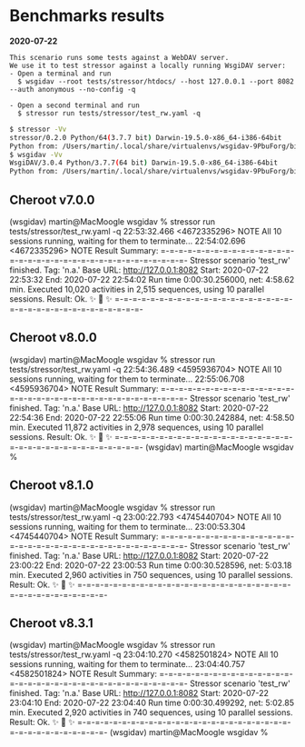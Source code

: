# Benchmarks results

**2020-07-22**

```
This scenario runs some tests against a WebDAV server.
We use it to test stressor against a locally running WsgiDAV server:
- Open a terminal and run
  $ wsgidav --root tests/stressor/htdocs/ --host 127.0.0.1 --port 8082 --auth anonymous --no-config -q

- Open a second terminal and run
  $ stressor run tests/stressor/test_rw.yaml -q
```

```bash
$ stressor -Vv
stressor/0.2.0 Python/64(3.7.7 bit) Darwin-19.5.0-x86_64-i386-64bit
Python from: /Users/martin/.local/share/virtualenvs/wsgidav-9PbuForg/bin/python
$ wsgidav -Vv
WsgiDAV/3.0.4 Python/3.7.7(64 bit) Darwin-19.5.0-x86_64-i386-64bit
Python from: /Users/martin/.local/share/virtualenvs/wsgidav-9PbuForg/bin/python3.7
```

## Cheroot v7.0.0

(wsgidav) martin@MacMoogle wsgidav % stressor run tests/stressor/test_rw.yaml -q
22:53:32.466 <4672335296> NOTE    All 10 sessions running, waiting for them to terminate...
22:54:02.696 <4672335296> NOTE    Result Summary:
=-=-=-=-=-=-=-=-=-=-=-=-=-=-=-=-=-=-=-=-=-=-=-=-=-=-=-=-=-=-=-=-=-=-=-
Stressor scenario 'test_rw' finished.
  Tag:      'n.a.'
  Base URL: http://127.0.0.1:8082
  Start:    2020-07-22 22:53:32
  End:      2020-07-22 22:54:02
Run time 0:00:30.256000, net: 4:58.62 min.
Executed 10,020 activities in 2,515 sequences, using 10 parallel sessions.
Result: Ok. ✨ 🍰 ✨
=-=-=-=-=-=-=-=-=-=-=-=-=-=-=-=-=-=-=-=-=-=-=-=-=-=-=-=-=-=-=-=-=-=-=-


## Cheroot v8.0.0

(wsgidav) martin@MacMoogle wsgidav % stressor run tests/stressor/test_rw.yaml -q
22:54:36.489 <4595936704> NOTE    All 10 sessions running, waiting for them to terminate...
22:55:06.708 <4595936704> NOTE    Result Summary:
=-=-=-=-=-=-=-=-=-=-=-=-=-=-=-=-=-=-=-=-=-=-=-=-=-=-=-=-=-=-=-=-=-=-=-
Stressor scenario 'test_rw' finished.
  Tag:      'n.a.'
  Base URL: http://127.0.0.1:8082
  Start:    2020-07-22 22:54:36
  End:      2020-07-22 22:55:06
Run time 0:00:30.242884, net: 4:58.50 min.
Executed 11,872 activities in 2,978 sequences, using 10 parallel sessions.
Result: Ok. ✨ 🍰 ✨
=-=-=-=-=-=-=-=-=-=-=-=-=-=-=-=-=-=-=-=-=-=-=-=-=-=-=-=-=-=-=-=-=-=-=-
(wsgidav) martin@MacMoogle wsgidav %


## Cheroot v8.1.0

(wsgidav) martin@MacMoogle wsgidav % stressor run tests/stressor/test_rw.yaml -q
23:00:22.793 <4745440704> NOTE    All 10 sessions running, waiting for them to terminate...
23:00:53.304 <4745440704> NOTE    Result Summary:
=-=-=-=-=-=-=-=-=-=-=-=-=-=-=-=-=-=-=-=-=-=-=-=-=-=-=-=-=-=-=-=-=-=-=-
Stressor scenario 'test_rw' finished.
  Tag:      'n.a.'
  Base URL: http://127.0.0.1:8082
  Start:    2020-07-22 23:00:22
  End:      2020-07-22 23:00:53
Run time 0:00:30.528596, net: 5:03.18 min.
Executed 2,960 activities in 750 sequences, using 10 parallel sessions.
Result: Ok. ✨ 🍰 ✨
=-=-=-=-=-=-=-=-=-=-=-=-=-=-=-=-=-=-=-=-=-=-=-=-=-=-=-=-=-=-=-=-=-=-=-


## Cheroot v8.3.1

(wsgidav) martin@MacMoogle wsgidav % stressor run tests/stressor/test_rw.yaml -q
23:04:10.270 <4582501824> NOTE    All 10 sessions running, waiting for them to terminate...
23:04:40.757 <4582501824> NOTE    Result Summary:
=-=-=-=-=-=-=-=-=-=-=-=-=-=-=-=-=-=-=-=-=-=-=-=-=-=-=-=-=-=-=-=-=-=-=-
Stressor scenario 'test_rw' finished.
  Tag:      'n.a.'
  Base URL: http://127.0.0.1:8082
  Start:    2020-07-22 23:04:10
  End:      2020-07-22 23:04:40
Run time 0:00:30.499292, net: 5:02.85 min.
Executed 2,920 activities in 740 sequences, using 10 parallel sessions.
Result: Ok. ✨ 🍰 ✨
=-=-=-=-=-=-=-=-=-=-=-=-=-=-=-=-=-=-=-=-=-=-=-=-=-=-=-=-=-=-=-=-=-=-=-
(wsgidav) martin@MacMoogle wsgidav %

